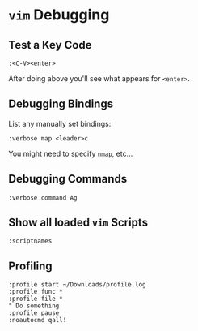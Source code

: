 # `vim` Debugging

## Test a Key Code

	:<C-V><enter>

After doing above you'll see what appears for `<enter>`.

## Debugging Bindings

List any manually set bindings:

	:verbose map <leader>c

You might need to specify `nmap`, etc...

## Debugging Commands

	:verbose command Ag

## Show all loaded `vim` Scripts

	:scriptnames

## Profiling

	:profile start ~/Downloads/profile.log
	:profile func *
	:profile file *
	" Do something
	:profile pause
	:noautocmd qall!
